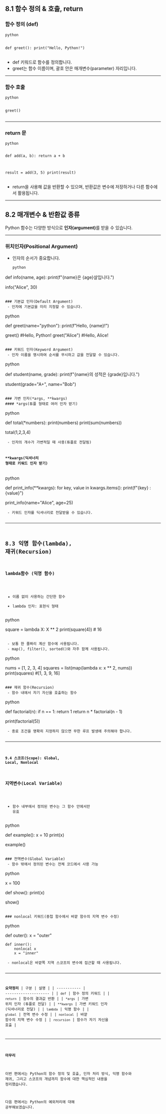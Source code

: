 <h2 id="81-함수-정의--호출-return">8.1 함수 정의 &amp; 호출, return</h2>
<h3 id="함수-정의-def">함수 정의 (def)</h3>
<pre><code>python

def greet():
    print(&quot;Hello, Python!&quot;)</code></pre><ul>
<li>def 키워드로 함수를 정의합니다.</li>
<li>greet는 함수 이름이며, 괄호 안은 매개변수(parameter) 자리입니다.</li>
</ul>
<hr />
<h3 id="함수-호출">함수 호출</h3>
<pre><code>python

greet()</code></pre><hr />
<h3 id="return-문">return 문</h3>
<pre><code>python

def add(a, b):
    return a + b

result = add(3, 5)
print(result)</code></pre><ul>
<li>return을 사용해 값을 반환할 수 있으며, 반환값은 변수에 저장하거나 다른 함수에서 활용됩니다.</li>
</ul>
<hr />
<h2 id="82-매개변수--반환값-종류">8.2 매개변수 &amp; 반환값 종류</h2>
<p>Python 함수는 다양한 방식으로 <strong>인자(argument)</strong>를 받을 수 있습니다.</p>
<hr />
<h3 id="위치인자positional-argument">위치인자(Positional Argument)</h3>
<ul>
<li>인자의 순서가 중요합니다.<pre><code>python
</code></pre></li>
</ul>
<p>def info(name, age):
    print(f&quot;{name}은 {age}살입니다.&quot;)</p>
<p>info(&quot;Alice&quot;, 30)</p>
<pre><code>
### 기본값 인자(Default Argument)
 - 인자에 기본값을 미리 지정할 수 있습니다.</code></pre><p>python</p>
<p>def greet(name=&quot;python&quot;):
    print(f&quot;Hello, {name}!&quot;)</p>
<p>greet()            #Hello, Python!
greet(&quot;Alice&quot;)    #Hello, Alice!</p>
<pre><code>
### 키워드 인자(Keyword Argument)
 - 인자 이름을 명시하여 순서를 무시하고 값을 전달할 수 있습니다.</code></pre><p>python</p>
<p>def student(name, grade):
    print(f&quot;{name}의 성적은 {grade}입니다.&quot;)</p>
<p>student(grade=&quot;A+&quot;, name=&quot;Bob&quot;)</p>
<pre><code>
### 가변 인자(*args, **kwargs)
#### *args(튜플 형태로 여러 인자 받기)</code></pre><p>python</p>
<p>def total(*numbers):
    print(numbers)
    print(sum(numbers))</p>
<p>total(1,2,3,4)</p>
<pre><code> - 인자의 개수가 가변적일 때 사용(튜플로 전달됨)

#### **kwargs(딕셔너리 형태로 키워드 인자 받기)</code></pre><p>python</p>
<p>def print_info(**kwargs):
    for key, value in kwargs.items():
        print(f&quot;{key} : {value}&quot;)</p>
<p>print_info(name=&quot;Alice&quot;, age=25)</p>
<pre><code> - 키워드 인자를 딕셔너리로 전달받을 수 있습니다.

---

## 8.3 익명 함수(lambda), 재귀(Recursion)

### lambda함수 (익명 함수)
 - 이름 없이 사용하는 간단한 함수
 - lambda 인자: 표현식 형태
</code></pre><p>python</p>
<p>square = lambda X: X ** 2
print(square(4))    # 16</p>
<pre><code>
 - 보통 한 줄짜리 계산 함수에 사용됩니다.
 - map(), filter(), sorted()와 자주 함께 사용됩니다.</code></pre><p>python</p>
<p>nums = [1, 2, 3, 4]
squares = list(map(lambda x: x ** 2, nums))
print(squares)    #[1, 3, 9, 16]</p>
<pre><code>
### 재귀 함수(Recursion)
 - 함수 내에서 자기 자신을 호출하는 함수</code></pre><p>python</p>
<p>def factorial(n):
    if n == 1:
        return 1
    return n * factorial(n - 1)</p>
<p>print(factorial(5))</p>
<pre><code> - 종료 조건을 명확히 지정하지 않으면 무한 루프 발생에 주의해야 합니다.

---

#### 9.4 스코프(Scope): Global, Local, Nonlocal

### 지역변수(Local Variable)
 - 함수 내부에서 정의된 변수는 그 함수 안에서만 유효</code></pre><p>python</p>
<p>def example():
    x = 10
    print(x)</p>
<p>example()</p>
<pre><code>
### 전역변수(Global Variable)
 - 함수 밖에서 정의된 변수는 전체 코드에서 사용 가능</code></pre><p>python</p>
<p>x = 100</p>
<p>def show():
    print(x)</p>
<p>show()</p>
<pre><code>
### nonlocal 키워드(중첩 함수에서 바깥 함수의 지역 변수 수정)</code></pre><p>python</p>
<p>def outer():
    x = &quot;outer&quot;</p>
<pre><code>def inner():
    nonlocal x
    x = &quot;inner&quot;</code></pre><pre><code> - nonlocal은 바깥쪽 지역 스코프의 변수에 접근할 때 사용됩니다.

---

**요약정리**
| 구분          | 설명                   |
| ----------- | -------------------- |
| `def`       | 함수 정의 키워드            |
| `return`    | 함수의 결과값 반환           |
| `*args`     | 가변 위치 인자 (튜플로 전달)    |
| `**kwargs`  | 가변 키워드 인자 (딕셔너리로 전달) |
| `lambda`    | 익명 함수                |
| `global`    | 전역 변수 수정             |
| `nonlocal`  | 바깥 함수의 지역 변수 수정      |
| `recursion` | 함수가 자기 자신을 호출        |


---

#### 마무리

이번 편에서는 Python의 함수 정의 및 호출, 인자 처리 방식, 익명 함수와 재귀, 그리고 스코프의 개념까지 함수에 대한 핵심적인 내용을 정리했습니다.

다음 편에서는 Python의 예외처리에 대해 공부해보겠습니다.</code></pre>